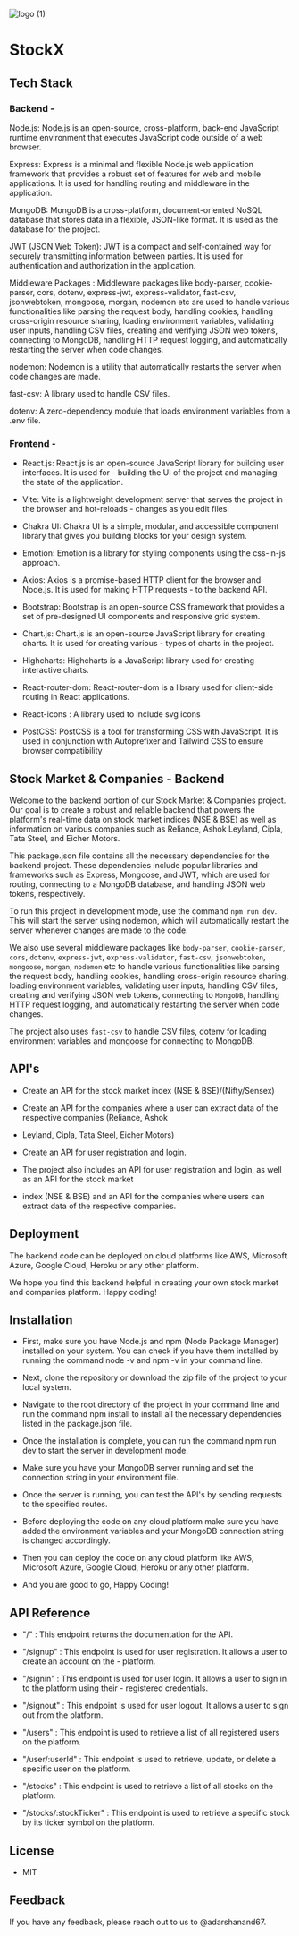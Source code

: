 ![logo (1)](https://user-images.githubusercontent.com/73928744/212635984-aae9a7eb-7887-4f7b-bbdb-4f98a04328c6.svg) <h1> StockX </h1>

## Tech Stack

### Backend -

Node.js: Node.js is an open-source, cross-platform, back-end JavaScript runtime environment that executes JavaScript code outside of a web browser.

Express: Express is a minimal and flexible Node.js web application framework that provides a robust set of features for web and mobile applications. It is used for handling routing and middleware in the application.

MongoDB: MongoDB is a cross-platform, document-oriented NoSQL database that stores data in a flexible, JSON-like format. It is used as the database for the project.

JWT (JSON Web Token): JWT is a compact and self-contained way for securely transmitting information between parties. It is used for authentication and authorization in the application.

Middleware Packages : Middleware packages like body-parser, cookie-parser, cors, dotenv, express-jwt, express-validator, fast-csv, jsonwebtoken, mongoose, morgan, nodemon etc are used to handle various functionalities like parsing the request body, handling cookies, handling cross-origin resource sharing, loading environment variables, validating user inputs, handling CSV files, creating and verifying JSON web tokens, connecting to MongoDB, handling HTTP request logging, and automatically restarting the server when code changes.

nodemon: Nodemon is a utility that automatically restarts the server when code changes are made.

fast-csv: A library used to handle CSV files.

dotenv: A zero-dependency module that loads environment variables from a .env file.

### Frontend -

- React.js: React.js is an open-source JavaScript library for building user interfaces. It is used for - building the UI of the project and managing the state of the application.

- Vite: Vite is a lightweight development server that serves the project in the browser and hot-reloads - changes as you edit files.

- Chakra UI: Chakra UI is a simple, modular, and accessible component library that gives you building blocks for your design system.

- Emotion: Emotion is a library for styling components using the css-in-js approach.

- Axios: Axios is a promise-based HTTP client for the browser and Node.js. It is used for making HTTP requests - to the backend API.

- Bootstrap: Bootstrap is an open-source CSS framework that provides a set of pre-designed UI components and responsive grid system.

- Chart.js: Chart.js is an open-source JavaScript library for creating charts. It is used for creating various - types of charts in the project.

- Highcharts: Highcharts is a JavaScript library used for creating interactive charts.

- React-router-dom: React-router-dom is a library used for client-side routing in React applications.

- React-icons : A library used to include svg icons

- PostCSS: PostCSS is a tool for transforming CSS with JavaScript. It is used in conjunction with Autoprefixer and Tailwind CSS to ensure browser compatibility

## Stock Market & Companies - Backend

Welcome to the backend portion of our Stock Market & Companies project. Our goal is to create a robust and reliable backend that powers the platform's real-time data on stock market indices (NSE & BSE) as well as information on various companies such as Reliance, Ashok Leyland, Cipla, Tata Steel, and Eicher Motors.

This package.json file contains all the necessary dependencies for the backend project. These dependencies include popular libraries and frameworks such as Express, Mongoose, and JWT, which are used for routing, connecting to a MongoDB database, and handling JSON web tokens, respectively.

To run this project in development mode, use the command `npm run dev`.
This will start the server using nodemon, which will automatically restart the server whenever changes are made to the code.

We also use several middleware packages like `body-parser`, `cookie-parser`, `cors`, `dotenv`, `express-jwt`, `express-validator`, `fast-csv`, `jsonwebtoken`, `mongoose`, `morgan`, `nodemon` etc to handle various functionalities like parsing the request body, handling cookies, handling cross-origin resource sharing, loading environment variables, validating user inputs, handling CSV files, creating and verifying JSON web tokens, connecting to `MongoDB`, handling HTTP request logging, and automatically restarting the server when code changes.

The project also uses `fast-csv` to handle CSV files, dotenv for loading environment variables and mongoose for connecting to MongoDB.

## API's

- Create an API for the stock market index (NSE & BSE)/(Nifty/Sensex)

- Create an API for the companies where a user can extract data of the respective companies (Reliance, Ashok
- Leyland, Cipla, Tata Steel, Eicher Motors)

- Create an API for user registration and login.

- The project also includes an API for user registration and login, as well as an API for the stock market
- index (NSE & BSE) and an API for the companies where users can extract data of the respective companies.

## Deployment

The backend code can be deployed on cloud platforms like AWS, Microsoft Azure, Google Cloud, Heroku or any other platform.

We hope you find this backend helpful in creating your own stock market and companies platform. Happy coding!

## Installation

- First, make sure you have Node.js and npm (Node Package Manager) installed on your system. You can check if you have them installed by running the command node -v and npm -v in your command line.

- Next, clone the repository or download the zip file of the project to your local system.

- Navigate to the root directory of the project in your command line and run the command npm install to install all the necessary dependencies listed in the package.json file.

- Once the installation is complete, you can run the command npm run dev to start the server in development mode.

- Make sure you have your MongoDB server running and set the connection string in your environment file.

- Once the server is running, you can test the API's by sending requests to the specified routes.

- Before deploying the code on any cloud platform make sure you have added the environment variables and your MongoDB connection string is changed accordingly.

- Then you can deploy the code on any cloud platform like AWS, Microsoft Azure, Google Cloud, Heroku or any other platform.

- And you are good to go, Happy Coding!

## API Reference

<!-- {
  "/": "docs",
  "/signup": "signup",
  "/signin": "signin",
  "/signout": "signout",
  "/users": "get all users",
  "/user/:userId": "get/update/delete user",
  "/stocks": "get/update all stocks",
  "/stocks/:stockTicker": "get stock of ticker"
} -->

- "/" : This endpoint returns the documentation for the API.

- "/signup" : This endpoint is used for user registration. It allows a user to create an account on the - platform.

- "/signin" : This endpoint is used for user login. It allows a user to sign in to the platform using their - registered credentials.

- "/signout" : This endpoint is used for user logout. It allows a user to sign out from the platform.

- "/users" : This endpoint is used to retrieve a list of all registered users on the platform.

- "/user/:userId" : This endpoint is used to retrieve, update, or delete a specific user on the platform.

- "/stocks" : This endpoint is used to retrieve a list of all stocks on the platform.

- "/stocks/:stockTicker" : This endpoint is used to retrieve a specific stock by its ticker symbol on the platform.


## License

- MIT

## Feedback

If you have any feedback, please reach out to us to @adarshanand67.
